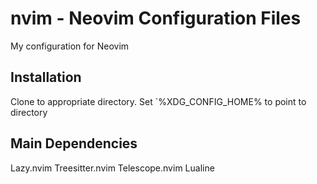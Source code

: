 # nvim - Neovim Configuration Files
My configuration for Neovim

## Installation
Clone to appropriate directory.
Set `%XDG_CONFIG_HOME% to point to directory

## Main Dependencies
Lazy.nvim
Treesitter.nvim
Telescope.nvim
Lualine

